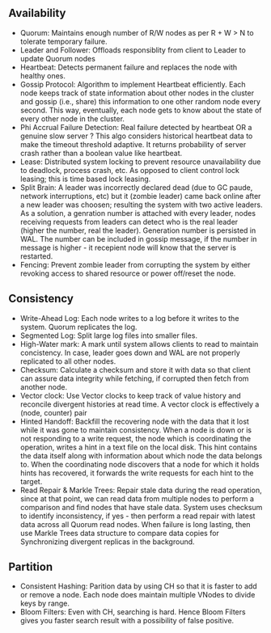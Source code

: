 ## Availability 
* Quorum: Maintains enough number of R/W nodes as per R + W > N to tolerate temporary failure. 
* Leader and Follower: Offloads responsiblity from client to Leader to update Quorum nodes
* Heartbeat: Detects permanent failure and replaces the node with healthy ones. 
* Gossip Protocol: Algorithm to implement Heartbeat efficiently. Each node keeps track of state information about other nodes in the cluster and gossip (i.e., share) this information to one other random node every second. This way, eventually, each node gets to know about the state of every other node in the cluster.
* Phi Accrual Failure Detection: Real failure detected by heartbeat OR a genuine slow server ? This algo considers historical heartbeat data to make the timeout threshold adaptive. It returns probability of server crash rather than a boolean value like heartbeat.
* Lease: Distributed system locking to prevent resource unavailability due to deadlock, process crash, etc. As opposed to client control lock leasing; this is time based lock leasing. 
* Split Brain: A leader was incorrectly declared dead (due to GC paude, network interruptions, etc) but it (zombie leader) came back online after a new leader was choosen; resulting the system with two active leaders. As a solution, a genration number is attached with every leader, nodes receiving requests from leaders can detect who is the real leader (higher the number, real the leader). Generation number is persisted in WAL. The number can be included in gossip message, if the number in message is higher - it recepient node will know that the server is restarted. 
* Fencing: Prevent zombie leader from corrupting the system by either revoking access to shared resource or power off/reset the node. 

## Consistency
* Write-Ahead Log: Each node writes to a log before it writes to the system. Quorum replicates the log. 
* Segmented Log: Split large log files into smaller files. 
* High-Water mark: A mark until system allows clients to read to maintain concistency. In case, leader goes down and WAL are not properly replicated to all other nodes. 
* Checksum: Calculate a checksum and store it with data so that client can assure data integrity while fetching, if corrupted then fetch from another node.
* Vector clock: Use Vector clocks to keep track of value history and reconcile divergent histories at read time. A vector clock is effectively a (node, counter) pair
* Hinted Handoff: Backfill the recovering node with the data that it lost while it was gone to maintain consistency. When a node is down or is not responding to a write request, the node which is coordinating the operation, writes a hint in a text file on the local disk. This hint contains the data itself along with information about which node the data belongs to. When the coordinating node discovers that a node for which it holds hints has recovered, it forwards the write requests for each hint to the target.
* Read Repair & Markle Trees: Repair stale data during the read operation, since at that point, we can read data from multiple nodes to perform a comparison and find nodes that have stale data. System uses checksum to identify inconsistency, if yes - then perform a read repair with latest data across all Quorum read nodes. When failure is long lasting, then use Markle Trees data structure to compare data copies for Synchronizing divergent replicas in the background. 

## Partition 
* Consistent Hashing: Parition data by using CH so that it is faster to add or remove a node. Each node does maintain multiple VNodes to divide keys by range. 
* Bloom Filters: Even with CH, searching is hard. Hence Bloom Filters gives you faster search result with a possibility of false positive. 
